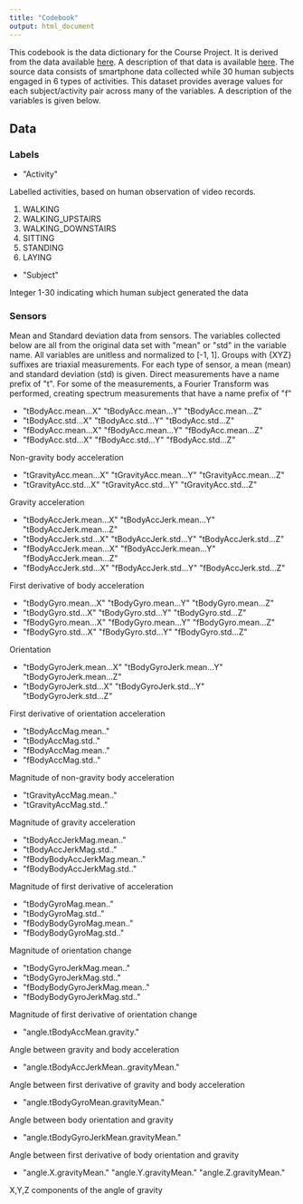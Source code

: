 ```yaml
---
title: "Codebook"
output: html_document
---
```

This codebook is the data dictionary for the Course Project.  It is derived from the data available [here](https://d396qusza40orc.cloudfront.net/getdata%2Fprojectfiles%2FUCI%20HAR%20Dataset.zip).  A description of that data is available [here](http://archive.ics.uci.edu/ml/datasets/Human+Activity+Recognition+Using+Smartphones).  The source data consists of smartphone data collected while 30 human subjects engaged in 6 types of activities.  This dataset provides average values for each subject/activity pair across many of the variables.  A description of the variables is given below.

## Data
### Labels
* "Activity" 

Labelled activities, based on human observation of video records.

1. WALKING
2. WALKING_UPSTAIRS
3. WALKING_DOWNSTAIRS
4. SITTING
5. STANDING
6. LAYING

* "Subject" 

Integer 1-30 indicating which human subject generated the data


### Sensors
Mean and Standard deviation data from sensors.  The variables collected below are all from the original data set with "mean" or "std" in the variable name.  All variables are unitless and normalized to [-1, 1].  Groups with {XYZ} suffixes are triaxial measurements.  For each type of sensor, a mean (mean) and standard deviation (std) is given.  Direct measurements have a name prefix of "t".  For some of the measurements, a Fourier Transform was performed, creating spectrum measurements that have a name prefix of "f"

* "tBodyAcc.mean...X" "tBodyAcc.mean...Y" "tBodyAcc.mean...Z" 
* "tBodyAcc.std...X" "tBodyAcc.std...Y" "tBodyAcc.std...Z" 
* "fBodyAcc.mean...X" "fBodyAcc.mean...Y" "fBodyAcc.mean...Z" 
* "fBodyAcc.std...X" "fBodyAcc.std...Y" "fBodyAcc.std...Z" 

Non-gravity body acceleration

* "tGravityAcc.mean...X" "tGravityAcc.mean...Y" "tGravityAcc.mean...Z" 
* "tGravityAcc.std...X" "tGravityAcc.std...Y" "tGravityAcc.std...Z" 

Gravity acceleration

* "tBodyAccJerk.mean...X" "tBodyAccJerk.mean...Y" "tBodyAccJerk.mean...Z" 
* "tBodyAccJerk.std...X" "tBodyAccJerk.std...Y" "tBodyAccJerk.std...Z" 
* "fBodyAccJerk.mean...X" "fBodyAccJerk.mean...Y" "fBodyAccJerk.mean...Z"
* "fBodyAccJerk.std...X" "fBodyAccJerk.std...Y" "fBodyAccJerk.std...Z" 

First derivative of body acceleration

* "tBodyGyro.mean...X" "tBodyGyro.mean...Y" "tBodyGyro.mean...Z" 
* "tBodyGyro.std...X" "tBodyGyro.std...Y" "tBodyGyro.std...Z" 
* "fBodyGyro.mean...X" "fBodyGyro.mean...Y" "fBodyGyro.mean...Z" 
* "fBodyGyro.std...X" "fBodyGyro.std...Y" "fBodyGyro.std...Z" 

Orientation

* "tBodyGyroJerk.mean...X" "tBodyGyroJerk.mean...Y" "tBodyGyroJerk.mean...Z"
* "tBodyGyroJerk.std...X" "tBodyGyroJerk.std...Y" "tBodyGyroJerk.std...Z" 

First derivative of orientation acceleration

* "tBodyAccMag.mean.." 
* "tBodyAccMag.std.." 
* "fBodyAccMag.mean.." 
* "fBodyAccMag.std.." 

Magnitude of non-gravity body acceleration

* "tGravityAccMag.mean.." 
* "tGravityAccMag.std.." 

Magnitude of gravity acceleration

* "tBodyAccJerkMag.mean.." 
* "tBodyAccJerkMag.std.." 
* "fBodyBodyAccJerkMag.mean.." 
* "fBodyBodyAccJerkMag.std.." 

Magnitude of first derivative of acceleration

* "tBodyGyroMag.mean.." 
* "tBodyGyroMag.std.." 
* "fBodyBodyGyroMag.mean.." 
* "fBodyBodyGyroMag.std.." 

Magnitude of orientation change

* "tBodyGyroJerkMag.mean.." 
* "tBodyGyroJerkMag.std.." 
* "fBodyBodyGyroJerkMag.mean.." 
* "fBodyBodyGyroJerkMag.std.."

Magnitude of first derivative of orientation change

* "angle.tBodyAccMean.gravity." 

Angle between gravity and body acceleration

* "angle.tBodyAccJerkMean..gravityMean." 

Angle between first derivative of gravity and body acceleration

* "angle.tBodyGyroMean.gravityMean." 

Angle between body orientation and gravity

* "angle.tBodyGyroJerkMean.gravityMean." 

Angle between first derivative of body orientation and gravity

* "angle.X.gravityMean." "angle.Y.gravityMean." "angle.Z.gravityMean." 

X,Y,Z components of the angle of gravity

